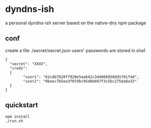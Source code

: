 dyndns-ish
==========
a personal dyndns-ish server based on the native-dns npm package

conf
----
create a file ./secret/secret.json users' passwords are stored in sha1
```
{
  "secret": "XXXX",
  "creds":
  {
        "user1": "62cdb7020ff920e5aa642c3d4066950dd1f01f4d",
        "user2": "0beec7b5ea3f0fdbc95d0dd47f3c5bc275da8a33"
  }  
}
```

quickstart
----------
```
npm install
./run.sh
```
